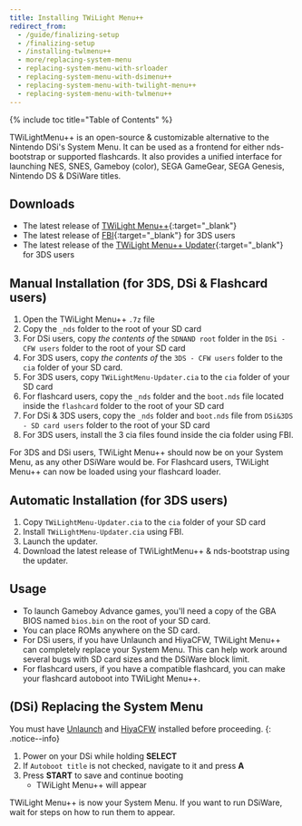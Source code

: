 ```yaml
---
title: Installing TWiLight Menu++
redirect_from:
  - /guide/finalizing-setup
  - /finalizing-setup
  - /installing-twlmenu++
  - more/replacing-system-menu
  - replacing-system-menu-with-srloader
  - replacing-system-menu-with-dsimenu++
  - replacing-system-menu-with-twilight-menu++
  - replacing-system-menu-with-twlmenu++
---
```


{% include toc title="Table of Contents" %}

TWiLightMenu++ is an open-source & customizable alternative to the Nintendo DSi's System Menu. It can be used as a frontend for either nds-bootstrap or supported flashcards. It also provides a unified interface for launching NES, SNES, Gameboy (color), SEGA GameGear, SEGA Genesis, Nintendo DS & DSiWare titles.

## Downloads

- The latest release of [TWiLight Menu++](https://github.com/RocketRobz/TWiLightMenu/releases){:target="_blank"}
- The latest release of [FBI](https://github.com/Steveice10/FBI/releases){:target="_blank"} for 3DS users
- The latest release of the [TWiLight Menu++ Updater](https://github.com/RocketRobz/TWiLightMenu-Updater/releases){:target="_blank"} for 3DS users

## Manual Installation (for 3DS, DSi & Flashcard users)

1. Open the TWiLight Menu++ `.7z` file
2. Copy the `_nds` folder to the root of your SD card
3. For DSi users, copy *the contents of* the `SDNAND root` folder in the `DSi - CFW users` folder to the root of your SD card
4. For 3DS users, copy *the contents of* the `3DS - CFW users` folder to the `cia` folder of your SD card.
5. For 3DS users, copy `TWiLightMenu-Updater.cia` to the `cia` folder of your SD card
5. For flashcard users, copy the `_nds` folder and the `boot.nds` file located inside the `flashcard` folder to the root of your SD card
6. For DSi & 3DS users, copy the `_nds` folder and `boot.nds` file from `DSi&3DS - SD card users` folder to the root of your SD card
7. For 3DS users, install the 3 cia files found inside the cia folder using FBI.

For 3DS and DSi users, TWiLight Menu++ should now be on your System Menu, as any other DSiWare would be.
For Flashcard users, TWiLight Menu++ can now be loaded using your flashcard loader.

## Automatic Installation (for 3DS users)

1. Copy `TWiLightMenu-Updater.cia` to the `cia` folder of your SD card
2. Install `TWiLightMenu-Updater.cia` using FBI.
3. Launch the updater.
4. Download the latest release of TWiLightMenu++ & nds-bootstrap using the updater.

## Usage

- To launch Gameboy Advance games, you'll need a copy of the GBA BIOS named `bios.bin` on the root of your SD card.
- You can place ROMs anywhere on the SD card.
- For DSi users, if you have Unlaunch and HiyaCFW, TWiLight Menu++ can completely replace your System Menu. This can help work around several bugs with SD card sizes and the DSiWare block limit.
- For flashcard users, if you have a compatible flashcard, you can make your flashcard autoboot into TWiLight Menu++.

## (DSi) Replacing the System Menu

You must have [Unlaunch](/guide/installing-unlaunch/) and [HiyaCFW](/guide/installing-hiyacfw/) installed before proceeding.
{: .notice--info}

1. Power on your DSi while holding **SELECT**
2. If `Autoboot title` is not checked, navigate to it and press **A**
3. Press **START** to save and continue booting
    - TWiLight Menu++ will appear

TWiLight Menu++ is now your System Menu. If you want to run DSiWare, wait for steps on how to run them to appear.
